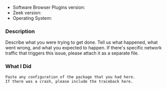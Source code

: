 * Software Browser Plugins version:
* Zeek version:
* Operating System:

### Description

Describe what you were trying to get done.
Tell us what happened, what went wrong, and what you expected to happen.
If there's specific network traffic that triggers this issue, please attach it as a separate file.

### What I Did

```
Paste any configuration of the package that you had here.
If there was a crash, please include the traceback here.
```
